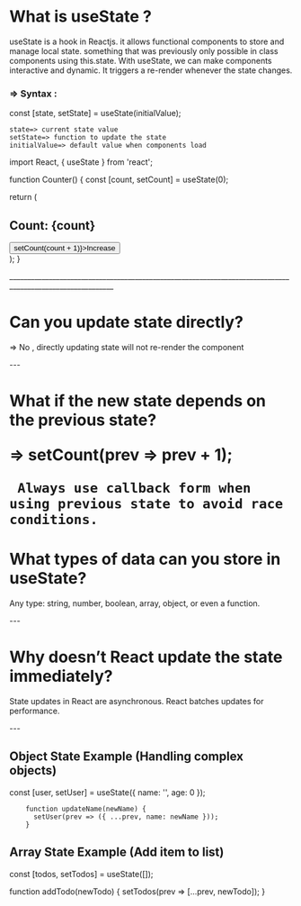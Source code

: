 <h1>What is useState ?</h1>
<p>
useState is a hook in Reactjs.
    it allows functional components to store and manage local state. something that was previously only possible in class components using this.state.
          With useState, we can make components interactive and dynamic.
            It triggers a re-render whenever the state changes.
</p>

<h3>=> Syntax :</h3>
<p> 
const [state, setState] = useState(initialValue);

    state=> current state value
    setState=> function to update the state
    initialValue=> default value when components load

</p>
<p>
import React, { useState } from 'react';

function Counter() {
const [count, setCount] = useState(0);

return (

<div>
<h2>Count: {count}</h2>
<button onClick={() => setCount(count + 1)}>Increase</button>
</div>
);
}
</p>
___________________________________________________________________________________________________________
<h1>Can you update state directly?</h1>
<p>
=> No , directly updating state will not re-render the component
</p>
---

<h1>What if the new state depends on the previous state?</h>
<p>
=>
setCount(prev => prev + 1);

     Always use callback form when using previous state to avoid race conditions.

 </p>

<h1>What types of data can you store in useState?</h1>
<p>
    Any type: string, number, boolean, array, object, or even a function.
</p>
---

<h1> Why doesn’t React update the state immediately?</h1>
<p>
    State updates in React are asynchronous. React batches updates for performance.
</p>
---

<h2>Object State Example (Handling complex objects)</h2>
<p>
        const [user, setUser] = useState({ name: '', age: 0 });

        function updateName(newName) {
          setUser(prev => ({ ...prev, name: newName }));
        }

</p>

<h2>Array State Example (Add item to list)</h2>
<p>
const [todos, setTodos] = useState([]);

function addTodo(newTodo) {
setTodos(prev => [...prev, newTodo]);
}

</p>
